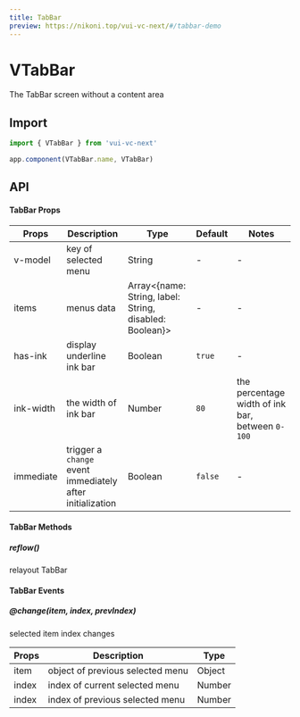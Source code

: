 ```yaml
---
title: TabBar
preview: https://nikoni.top/vui-vc-next/#/tabbar-demo
---
```


# VTabBar

The TabBar screen without a content area

## Import

```js
import { VTabBar } from 'vui-vc-next'

app.component(VTabBar.name, VTabBar)
```

## API

#### TabBar Props
| Props | Description | Type | Default | Notes |
|----|-----|------|------|------|
| v-model | key of selected menu | String | - | - |
| items |menus data|Array<{name: String, label: String, disabled: Boolean}>|-|-|
| has-ink | display underline ink bar | Boolean | `true` | - |
| ink-width | the width of ink bar | Number | `80` | the percentage width of ink bar, between `0-100` |
| immediate |trigger a `change` event immediately after initialization|Boolean|`false`|-|

#### TabBar Methods

##### reflow()
relayout TabBar

#### TabBar Events

##### @change(item, index, prevIndex)
selected item index changes

| Props | Description | Type |
|----|-----|------|
| item | object of previous selected menu | Object |
| index | index of current selected menu | Number |
| index | index of previous selected menu | Number |
